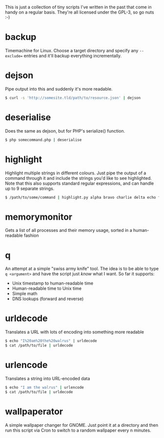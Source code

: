 This is just a collection of tiny scripts I've written in the past that come in
handy on a regular basis.  They're all licensed under the GPL-3, so go nuts :-)

# backup

Timemachine for Linux.  Choose a target directory and specify any `--exclude=`
entries and it'll backup everything incrementally.


# dejson

Pipe output into this and suddenly it's more readable.

```bash
$ curl -s 'http://somesite.tld/path/to/resource.json' | dejson
```


# deserialise

Does the same as dejson, but for PHP's serialize() function.

```bash
$ php somecommand.php | deserialise
```


# highlight

Highlight multiple strings in different colours.  Just pipe the output of a
command through it and include the strings you'd like to see highlighted.
Note that this also supports standard regular expressions, and can handle up
to 9 separate strings.

```bash
$ /path/to/some/command | highlight.py alpha bravo charlie delta echo foxtrot
```


# memorymonitor

Gets a list of all processes and their memory usage, sorted in a
human-readable fashion


# q

An attempt at a simple "swiss army knife" tool.  The idea is to be able to
type `q <argument>` and have the script just *know* what I want.  So far it
supports:

* Unix timestamp to human-readable time
* Human-readable time to Unix time
* Simple math
* DNS lookups (forward and reverse)


# urldecode

Translates a URL with lots of encoding into something more readable

```bash
$ echo "I%20am%20the%20walrus" | urldecode
$ cat /path/to/file | urldecode
```


# urlencode

Translates a string into URL-encoded data

```bash
$ echo "I am the walrus" | urlencode
$ cat /path/to/file | urldecode
```


# wallpaperator

A simple wallpaper changer for GNOME.  Just point it at a directory and then
run this script via Cron to switch to a random wallpaper every n minutes.

